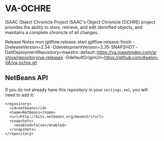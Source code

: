 VA-OCHRE
======================

ISAAC Object Chronicle Project
ISAAC's Object Chronicle (OCHRE) project provides the ability to store, retrieve, and edit identified objects, and maintains a complete chronicle of all changes.


Release Notes
mvn jgitflow:release-start jgitflow:release-finish -DreleaseVersion=2.34 -DdevelopmentVersion=2.35-SNAPSHOT -DaltDeploymentRepository=maestro::default::https://va.maestrodev.com/archiva/repository/va-releases  -DdefaultOriginUrl=https://github.com/Apelon-VA/va-ochre.git

NetBeans API
------

If you do not already have this repository in your `settings.xml`, you will need to add it:

```
<repository>
  <id>netbeans</id>
  <name>NetBeans</name>
  <url>http://bits.netbeans.org/maven2/</url>
  <snapshots>
    <enabled>false</enabled>
  </snapshots>
</repository>
```
